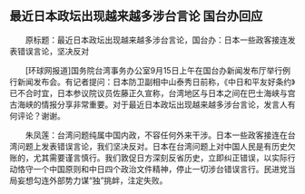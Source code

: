 ## 最近日本政坛出现越来越多涉台言论 国台办回应
　　原标题：最近日本政坛出现越来越多涉台言论，国台办：日本一些政客接连发表错误言论，坚决反对

　　[环球网报道]国务院台湾事务办公室9月15日上午在国台办新闻发布厅举行例行新闻发布会。有记者提问：日本防卫副相中山泰秀日前称，《中日和平友好条约》已不合时宜，日本参议院议员佐藤正久宣称，台湾地区与日本之间在巴士海峡与宫古海峡的情报分享非常重要。对于最近日本政坛出现越来越多涉台言论，发言人有何评论？谢谢。

　　朱凤莲：台湾问题纯属中国内政，不容任何外来干涉。日本一些政客接连在台湾问题上发表错误言论，我们坚决反对。日本在台湾问题上对中国人民是有历史欠账的，尤其需要谨言慎行。我们敦促日方深刻反省历史，立即纠正错误，以实际行动恪守一个中国原则和中日四个政治文件精神，停止一切涉台错误言行。民进党当局妄想勾连外部势力谋“独”挑衅，注定失败。

